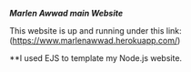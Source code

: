 ***Marlen Awwad main Website*** 

This website is up and running under this link:
(https://www.marlenawwad.herokuapp.com/)





**I used EJS to template my Node.js website.
